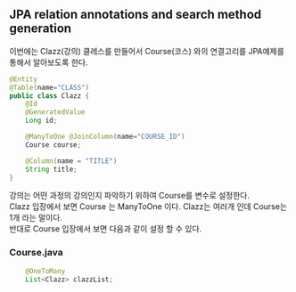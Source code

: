 JPA relation annotations and search method generation
------

이번에는 Clazz(강의) 클레스를 만들어서 Course(코스) 와의 연결고리를 JPA예제를 통해서 알아보도록 한다.  
```java
@Entity
@Table(name="CLASS")
public class Clazz {
    @Id
    @GeneratedValue
    Long id;

    @ManyToOne @JoinColumn(name="COURSE_ID")
    Course course;

    @Column(name = "TITLE")
    String title;
}
```
강의는 어떤 과정의 강의인지 파악하기 위하여 Course를 변수로 설정한다.  
Clazz 입장에서 보면 Course 는 ManyToOne 이다. Clazz는 여러개 인데 Course는 1개 라는 말이다.  
반대로 Course 입장에서 보면 다음과 같이 설정 할 수 있다.
### Course.java
```java
    @OneToMany
    List<Clazz> clazzList;
```